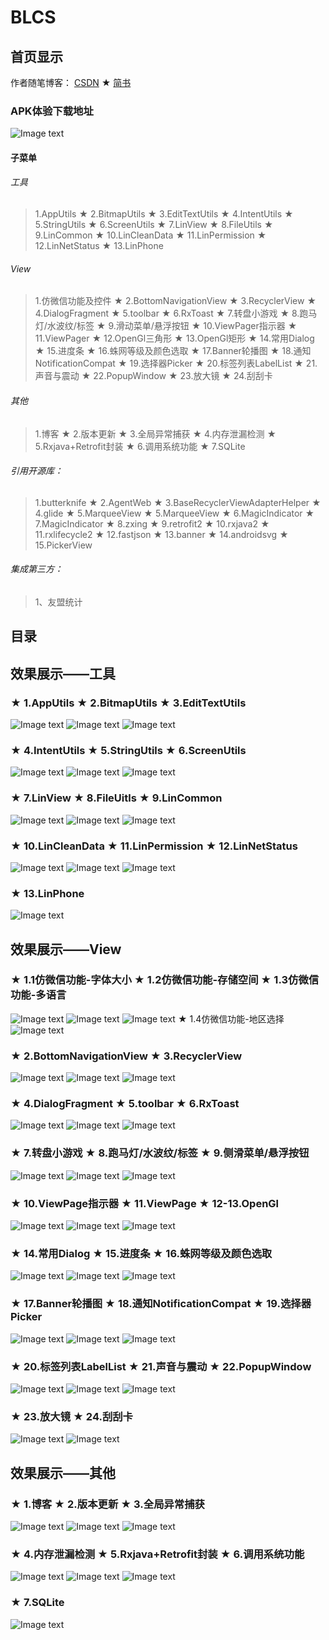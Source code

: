 # BLCS
## 首页显示
作者随笔博客： [CSDN](https://blog.csdn.net/cs_lwb)  ★  [简书](https://www.jianshu.com/u/d9db60dc00d0)
### APK体验下载地址
![Image text](https://github.com/DayorNight/File/blob/master/BLCS.png)

#### 子菜单
###### 工具
> 1.AppUtils ★ 2.BitmapUtils ★ 3.EditTextUtils ★ 4.IntentUtils ★ 5.StringUtils ★ 6.ScreenUtils ★ 7.LinView ★ 8.FileUtils ★ 9.LinCommon
 ★ 10.LinCleanData ★ 11.LinPermission ★ 12.LinNetStatus ★ 13.LinPhone
###### View
> 1.仿微信功能及控件 ★ 2.BottomNavigationView ★ 3.RecyclerView ★ 4.DialogFragment ★ 5.toolbar ★ 6.RxToast ★ 7.转盘小游戏 ★ 8.跑马灯/水波纹/标签 ★ 
9.滑动菜单/悬浮按钮 ★ 10.ViewPager指示器 ★ 11.ViewPager ★ 12.OpenGl三角形 ★ 13.OpenGl矩形 ★ 14.常用Dialog ★ 15.进度条 ★ 16.蛛网等级及颜色选取
 ★ 17.Banner轮播图 ★ 18.通知NotificationCompat ★ 19.选择器Picker ★ 20.标签列表LabelList ★ 21.声音与震动 ★ 22.PopupWindow ★ 23.放大镜 ★ 24.刮刮卡
###### 其他
> 1.博客 ★ 2.版本更新 ★ 3.全局异常捕获 ★ 4.内存泄漏检测 ★ 5.Rxjava+Retrofit封装 ★ 6.调用系统功能 ★ 7.SQLite
###### 引用开源库：
> 1.butterknife ★ 2.AgentWeb ★ 3.BaseRecyclerViewAdapterHelper ★ 4.glide ★ 5.MarqueeView ★ 5.MarqueeView ★ 6.MagicIndicator ★ 7.MagicIndicator ★ 8.zxing
 ★ 9.retrofit2 ★ 10.rxjava2 ★ 11.rxlifecycle2 ★ 12.fastjson ★ 13.banner ★ 14.androidsvg ★ 15.PickerView
###### 集成第三方：
> 1、友盟统计

## 目录
## 效果展示——工具
### ★ 1.AppUtils ★ 2.BitmapUtils ★ 3.EditTextUtils
![Image text](https://github.com/DayorNight/File/blob/master/1.AppUtils.gif)
![Image text](https://github.com/DayorNight/File/blob/master/2.BitmapUtils.gif)
![Image text](https://github.com/DayorNight/File/blob/master/3.EditTextUtils.gif)
### ★ 4.IntentUtils ★ 5.StringUtils ★ 6.ScreenUtils
![Image text](https://github.com/DayorNight/File/blob/master/4.IntentUtils.gif)
![Image text](https://github.com/DayorNight/File/blob/master/5.StringUtils.gif)
![Image text](https://github.com/DayorNight/File/blob/master/6.ScreenUtils.gif)
### ★ 7.LinView ★ 8.FileUitls ★ 9.LinCommon
![Image text](https://github.com/DayorNight/File/blob/master/7.LinView.gif)
![Image text](https://github.com/DayorNight/File/blob/master/8.FileUitls.gif)
![Image text](https://github.com/DayorNight/File/blob/master/9.LinCommon.gif)
### ★ 10.LinCleanData ★ 11.LinPermission ★ 12.LinNetStatus
![Image text](https://github.com/DayorNight/File/blob/master/10.LinCleanData.gif)
![Image text](https://github.com/DayorNight/File/blob/master/11.LinPermission.gif)
![Image text](https://github.com/DayorNight/File/blob/master/12.LinNetStatus.gif)
### ★ 13.LinPhone
![Image text](https://github.com/DayorNight/File/blob/master/13.LinPhone.gif)
## 效果展示——View
### ★ 1.1仿微信功能-字体大小 ★ 1.2仿微信功能-存储空间 ★ 1.3仿微信功能-多语言
![Image text](https://github.com/DayorNight/File/blob/master/1.1仿微信功能-字体大小.gif)
![Image text](https://github.com/DayorNight/File/blob/master/1.2仿微信功能-存储空间.gif)
![Image text](https://github.com/DayorNight/File/blob/master/1.3仿微信功能-多语言.gif)
★ 1.4仿微信功能-地区选择
![Image text](https://github.com/DayorNight/File/blob/master/1.4仿微信功能-地区选择.gif)
### ★ 2.BottomNavigationView ★ 3.RecyclerView
![Image text](https://github.com/DayorNight/File/blob/master/2.BottomNavigationView.gif)
![Image text](https://github.com/DayorNight/File/blob/master/3.RecyclerView(1).gif)
![Image text](https://github.com/DayorNight/File/blob/master/3.RecyclerView(2).gif)
### ★ 4.DialogFragment ★ 5.toolbar ★ 6.RxToast
![Image text](https://github.com/DayorNight/File/blob/master/4.DialogFragment.gif)
![Image text](https://github.com/DayorNight/File/blob/master/5.toolbar.gif)
![Image text](https://github.com/DayorNight/File/blob/master/6.RxToast.gif)
### ★ 7.转盘小游戏 ★ 8.跑马灯/水波纹/标签 ★ 9.侧滑菜单/悬浮按钮
![Image text](https://github.com/DayorNight/File/blob/master/7.转盘小游戏.gif)
![Image text](https://github.com/DayorNight/File/blob/master/8.跑马灯水波纹标签.gif)
![Image text](https://github.com/DayorNight/File/blob/master/9.滑动菜单悬浮按钮.gif)
### ★ 10.ViewPage指示器 ★ 11.ViewPage ★ 12-13.OpenGl
![Image text](https://github.com/DayorNight/File/blob/master/10.ViewPage指示器.gif)
![Image text](https://github.com/DayorNight/File/blob/master/11.ViewPage.gif)
![Image text](https://github.com/DayorNight/File/blob/master/12-13.OpenGl.gif)
### ★ 14.常用Dialog ★ 15.进度条 ★ 16.蛛网等级及颜色选取
![Image text](https://github.com/DayorNight/File/blob/master/14.常用Dialog.gif)
![Image text](https://github.com/DayorNight/File/blob/master/15.进度条.gif)
![Image text](https://github.com/DayorNight/File/blob/master/16.蛛网等级及颜色选取.gif)
### ★ 17.Banner轮播图 ★ 18.通知NotificationCompat ★ 19.选择器Picker
![Image text](https://github.com/DayorNight/File/blob/master/17.Banner轮播图.gif)
![Image text](https://github.com/DayorNight/File/blob/master/18.通知NotificationCompat.gif)
![Image text](https://github.com/DayorNight/File/blob/master/19.选择器Picker.gif)
### ★ 20.标签列表LabelList ★ 21.声音与震动 ★ 22.PopupWindow
![Image text](https://github.com/DayorNight/File/blob/master/20.标签列表LabelList.gif)
![Image text](https://github.com/DayorNight/File/blob/master/21.声音与震动.gif)
![Image text](https://github.com/DayorNight/File/blob/master/22.PopupWindow.gif)
### ★ 23.放大镜 ★ 24.刮刮卡
![Image text](https://github.com/DayorNight/File/blob/master/23.放大镜.gif)
![Image text](https://github.com/DayorNight/File/blob/master/24.刮刮卡.gif)
## 效果展示——其他
### ★ 1.博客 ★ 2.版本更新 ★ 3.全局异常捕获
![Image text](https://github.com/DayorNight/File/blob/master/1.博客.gif)
![Image text](https://github.com/DayorNight/File/blob/master/1.版本更新.gif)
![Image text](https://github.com/DayorNight/File/blob/master/3.全局异常捕获.gif)
### ★ 4.内存泄漏检测 ★ 5.Rxjava+Retrofit封装 ★ 6.调用系统功能
![Image text](https://github.com/DayorNight/File/blob/master/4.内存泄漏检测.gif)
![Image text](https://github.com/DayorNight/File/blob/master/5.Rxjava+Retrofit封装.gif)
![Image text](https://github.com/DayorNight/File/blob/master/6.调用系统功能.gif)
### ★ 7.SQLite
![Image text](https://github.com/DayorNight/File/blob/master/7.SQLite.gif)


